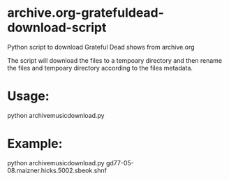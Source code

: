 archive.org-gratefuldead-download-script
========================================

Python script to download Grateful Dead shows from archive.org

The script will download the files to a tempoary directory and then rename the files and tempoary directory according to the files metadata.

Usage:
======
python archivemusicdownload.py <archive show id>
  
Example:
========
python archivemusicdownload.py gd77-05-08.maizner.hicks.5002.sbeok.shnf

